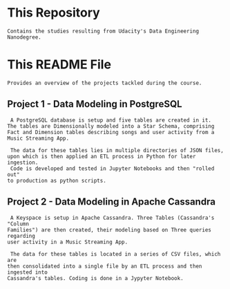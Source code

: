 
# This Repository

    Contains the studies resulting from Udacity's Data Engineering Nanodegree.

# This README File

    Provides an overview of the projects tackled during the course.

## Project 1 - Data Modeling in PostgreSQL

     A PostgreSQL database is setup and five tables are created in it.
    The tables are Dimensionally modeled into a Star Schema, comprising
    Fact and Dimension tables describing songs and user activity from a
    Music Streaming App.

     The data for these tables lies in multiple directories of JSON files,
    upon which is then applied an ETL process in Python for later ingestion.
     Code is developed and tested in Jupyter Notebooks and then "rolled out"
    to production as python scripts.

## Project 2 - Data Modeling in Apache Cassandra

     A Keyspace is setup in Apache Cassandra. Three Tables (Cassandra's "Column
    Families") are then created, their modeling based on Three queries regarding
    user activity in a Music Streaming App.

     The data for these tables is located in a series of CSV files, which are
    then consolidated into a single file by an ETL process and then ingested into
    Cassandra's tables. Coding is done in a Jypyter Notebook.
